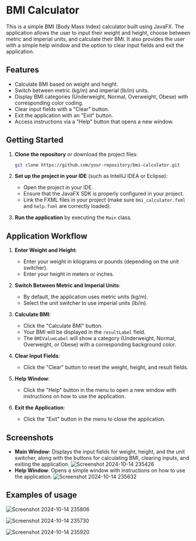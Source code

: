 # BMI Calculator

This is a simple BMI (Body Mass Index) calculator built using JavaFX. The application allows the user to input their weight and height, choose between metric and imperial units, and calculate their BMI. It also provides the user with a simple help window and the option to clear input fields and exit the application.

## Features

- Calculate BMI based on weight and height.
- Switch between metric (kg/m) and imperial (lb/in) units.
- Display BMI categories (Underweight, Normal, Overweight, Obese) with corresponding color coding.
- Clear input fields with a "Clear" button.
- Exit the application with an "Exit" button.
- Access instructions via a "Help" button that opens a new window.

## Getting Started

1. **Clone the repository** or download the project files:
   ```bash
   git clone https://github.com/your-repository/bmi-calculator.git
   ```

2. **Set up the project in your IDE** (such as IntelliJ IDEA or Eclipse):
   - Open the project in your IDE.
   - Ensure that the JavaFX SDK is properly configured in your project.
   - Link the FXML files in your project (make sure `bmi_calculator.fxml` and `help.fxml` are correctly loaded).

3. **Run the application** by executing the `Main` class.

## Application Workflow

1. **Enter Weight and Height**:
   - Enter your weight in kilograms or pounds (depending on the unit switcher).
   - Enter your height in meters or inches.

2. **Switch Between Metric and Imperial Units**:
   - By default, the application uses metric units (kg/m).
   - Select the unit switcher to use imperial units (lb/in).

3. **Calculate BMI**:
   - Click the "Calculate BMI" button.
   - Your BMI will be displayed in the `resultLabel` field.
   - The `BMIValueLabel` will show a category (Underweight, Normal, Overweight, or Obese) with a corresponding background color.

4. **Clear Input Fields**:
   - Click the "Clear" button to reset the weight, height, and result fields.

5. **Help Window**:
   - Click the "Help" button in the menu to open a new window with instructions on how to use the application.

6. **Exit the Application**:
   - Click the "Exit" button in the menu to close the application.

## Screenshots

- **Main Window**: Displays the input fields for weight, height, and the unit switcher, along with the buttons for calculating BMI, clearing inputs, and exiting the application.
  ![Screenshot 2024-10-14 235426](https://github.com/user-attachments/assets/27af39f4-5dfe-4f4f-827d-fbf48761cef0)
- **Help Window**: Opens a simple window with instructions on how to use the application.
  ![Screenshot 2024-10-14 235632](https://github.com/user-attachments/assets/24728429-7e22-4c0c-a6a8-05cae57d1b5c)

## Examples of usage

![Screenshot 2024-10-14 235806](https://github.com/user-attachments/assets/39ba8f3d-c14f-41c8-9ed4-6b77eb56f450)

![Screenshot 2024-10-14 235730](https://github.com/user-attachments/assets/af96afa6-7e8f-4da3-aeb2-e391ed26d35e)

![Screenshot 2024-10-14 235920](https://github.com/user-attachments/assets/395e02b8-c0c7-4275-b530-b26c55e7cedf)
